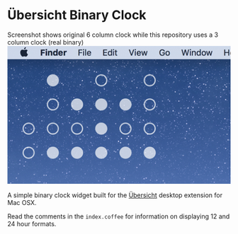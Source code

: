 # Übersicht Binary Clock

Screenshot shows original 6 column clock while this repository uses a 3 column clock (real binary)
![Screenshot of the übersicht-binary-clock widget](screenshot.png)

A simple binary clock widget built for the [Übersicht](http://tracesof.net/uebersicht/) desktop extension for Mac OSX.

Read the comments in the `index.coffee` for information on displaying 12 and 24 hour formats.
